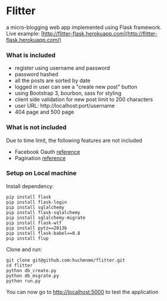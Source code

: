 # Flitter
a micro-blogging web app implemented using Flask framework.   
Live example: [http://flitter-flask.herokuapp.com](http://flitter-flask.herokuapp.com/)

### What is included

* register using username and password
* password hashed
* all the posts are sorted by date
* logged in user can see a "create new post" button
* using Bootstrap 3, bourbon, sass for styling
* client side validation for new post limit to 200 characters
* user URL: http://localhost:port/username
* 404 page and 500 page

### What is not included
Due to time limit, the following features are not included

* Facebook Oauth [reference](http://pythonhosted.org/Flask-OAuth/)
* Pagination [reference](http://blog.miguelgrinberg.com/post/the-flask-mega-tutorial-part-ix-pagination)

### Setup on Local machine

Install dependency:

```
pip install flask
pip install flask-login
pip install sqlalchemy
pip install flask-sqlalchemy
pip install sqlalchemy-migrate
pip install flask-wtf
pip install pytz==2013b
pip install flask-babel==0.8
pip install flup
```
Clone and run:

```
git clone git@github.com:huchenme/flitter.git
cd flitter
python db_create.py
python db_migrate.py
python run.py
```
You can now go to [http://localhost:5000](http://localhost:5000) to test the application
